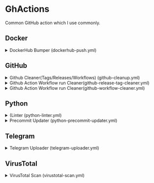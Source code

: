 # GhActions

Common GitHub action which I use commonly.

## Docker

<details><summary>DockerHub Bumper (dockerhub-push.yml)</summary>

| Name                 | Input Data Type | Default                                | Input Type | Mandatory? | Description                          |
|----------------------|-----------------|----------------------------------------|------------|------------|--------------------------------------|
| `DOCKERHUB_USERNAME` | string          | -                                      | secrets    | ✅          | Dockerhub Username                   |
| `DOCKERHUB_TOKEN`    | string          | -                                      | secrets    | ✅          | Dockerhub Password/Token             |
| `IMAGE_TAG`          | string          | ${{ github.repository }}:latest        | inputs     | ❎          | Tage for image                       |
| `PLATFORMS`          | string          | linux/amd64,linux/arm64,linux/arm64/v8 | inputs     | ❎          | Platforms to build for               |
| `FILE`               | string          | DockerFile                             | inputs     | ❎          | DockerFile to use for building image |

</details>


## GitHub

<details><summary>Github Cleaner(Tags/Releases/Workflows) (github-cleanup.yml)</summary>

| Name                      | Input Data Type | Default                  | Input Type | Mandatory? | Description                                                |
|---------------------------|-----------------|--------------------------|------------|------------|------------------------------------------------------------|
| `GH_TOKEN`                | string          | -                        | secrets    | ✅          | [Github Token][GH-TOKEN]                                   |
| `GITHUB_REPOSITORY`       | string          | ${{ github.repository }} | inputs     | ❎          | Github Repo to cleanup workflow runs                       |
| `RELEASE_CLEANUP_PATTERN` | string          | [\s\S]*                  | inputs     | ❎          | Release patterns to delete. (Remove everything by default) |

</details>

<details><summary>Github Action Workflow run Cleaner(github-release-tag-cleaner.yml)</summary>

| Name                      | Input Data Type | Default           | Input Type | Mandatory? | Description                                                |
|---------------------------|-----------------|-------------------|------------|------------|------------------------------------------------------------|
| `GH_TOKEN`                | string          | -                 | secrets    | ✅          | [Github Token][GH-TOKEN]                                   |
| `RELEASE_CLEANUP_PATTERN` | string          | [\s\S]*           | inputs     | ❎          | Release patterns to delete. (Remove everything by default) |

</details>

<details><summary>Github Action Workflow run Cleaner(github-workflow-cleaner.yml)</summary>

| Name                | Input Data Type | Default | Input Type | Mandatory? | Description                          |
|---------------------|-----------------|---------|------------|------------|--------------------------------------|
| `GH_TOKEN`          | string          | -       | secrets    | ✅          | [Github Token][GH-TOKEN]             |
| `GITHUB_REPOSITORY` | string          | -       | secrets    | ✅          | Github Repo to cleanup workflow runs |

</details>

## Python

<details><summary>(Linter (python-linter.yml)</summary>

| Name                    | Input Data Type | Default            | Input Type | Mandatory? | Description                   |
|-------------------------|-----------------|--------------------|------------|------------|-------------------------------|
| `CACHE_DEPENDENCY_PATH` | string          | `requirements.txt` | inputs     | ❎          | Path(s) to requirements file. |
| `PYTHON_VERSION`        | string          | `3.x`              | inputs     | ❎          | Python Version to Use.        |

</details>

<details><summary>Precommit Updater (python-precommit-updater.yml)</summary>

| Name                    | Input Data Type | Default            | Input Type | Required? | Description                                     |
|-------------------------|-----------------|--------------------|------------|-----------|-------------------------------------------------|
| `GH_TOKEN`              | string          | -                  | secrets    | ✅         | [Github Token][GH-TOKEN] to raise Pull Request. |
| `CACHE_DEPENDENCY_PATH` | string          | `requirements.txt` | inputs     | ❎         | Path(s) to requirements file.                   |
| `PYTHON_VERSION`        | string          | `3.x`              | inputs     | ❎         | Python Version to Use.                          |

</details>


## Telegram

<details><summary>Telegram Uploader (telegram-uploader.yml)</summary>

| Name                          | Input Data Type | Default                                                      | Input Type | Mandatory? | Description                                        |
|-------------------------------|-----------------|--------------------------------------------------------------|------------|------------|----------------------------------------------------|
| `TELEGRAM_API_ID`             | number          | -                                                            | secrets    | ✅          | API ID from [Telegram][TELEGRAM-TOKEN]             |
| `TELEGRAM_API_HASH`           | string          | -                                                            | secrets    | ✅          | API HASH from [Telegram][TELEGRAM-TOKEN]           |
| `TELEGRAM_BOT_TOKEN`          | string          | -                                                            | secrets    | ✅          | Bot Token from [Telegram][BOT-TOKEN]               |
| `TELEGRAM_CHAT_ID`            | number          | -                                                            | secrets    | ✅          | CHAT ID from [Telegram][CHAT-ID]                   |
| `TELEGRAM_STICKER_ID`         | string          | -                                                            | secrets    | ❎          | Projects default sticker.                          |
| `CHANGELOG_GITHUB_REPOSITORY` | string          | ${{ github.repository }}                                     | secrets    | ❎          | GitHub Repo for changelog URL.                     |
| `DOWNLOAD_GITHUB_REPOSITORY`  | string          | ${{ github.repository }}                                     | secrets    | ❎          | GitHub Repo to download assets for upload.         |
| `ASSETS_PATTERN`              | string          | .*                                                           | secrets    | ❎          | Regex pattern for GitHub assets.Upload everything  |
| `MESSAGE`                     | string          | New Release(s)🥳 See Changelog `CHANGELOG_GITHUB_REPOSITORY` | secrets    | ❎          | Message which will be sent before uploading assets |

</details>

## VirusTotal

<details><summary>VirusTotal Scan (virustotal-scan.yml)</summary>

| Name           | Input Data Type | Default | Input Type | Mandatory? | Description                                    |
|----------------|-----------------|---------|------------|------------|------------------------------------------------|
| `GITHUB_TOKEN` | string          | -       | secrets    | ✅          | [Github Token][GH-TOKEN] to edit Release info. |
| `VT_API_KEY`   | string          | -       | secrets    | ✅          | Virus Total API Key.                           |
| `FILES`        | string          | -       | inputs     | ✅          | Files to Scan.                                 |
| `REQUEST_RATE` | number          | 4       | inputs     | ❎          | Rate Limit for Virus Total API.                |

</details>



[GH-TOKEN]: https://github.com/settings/tokens

[TELEGRAM-TOKEN]: https://my.telegram.org/apps

[BOT-TOKEN]: https://t.me/BotFather

[CHAT-ID]: https://t.me/username_to_id_bot
